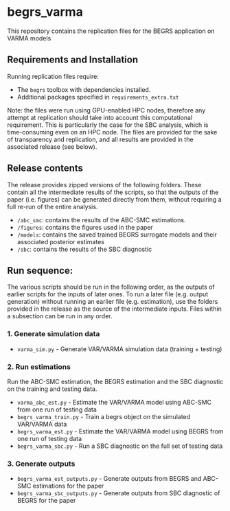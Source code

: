 # begrs_varma

This repository contains the replication files for the BEGRS application on VARMA models

## Requirements and Installation

Running replication files require:
- The `begrs` toolbox with dependencies installed.
- Additional packages specified in `requirements_extra.txt`

Note: the files were run using GPU-enabled HPC nodes, therefore any attempt at replication should take into account this computational requirement. This is particularly the case for the SBC analysis, which is time-consuming even on an HPC node. The files are provided for the sake of transparency and replication, and all results are provided in the associated release (see below).

## Release contents

The release provides zipped versions of the following folders. These contain all the intermediate results of the scripts, so that the outputs of the paper (i.e. figures) can be generated directly from them, without requiring a full re-run of the entire analysis.

- `/abc_smc`: contains the results of the ABC-SMC estimations.
- `/figures`: contains the figures used in the paper
- `/models`: contains the saved trained BEGRS surrogate models and their associated posterior estimates
- `/sbc`: contains the results of the SBC diagnostic

## Run sequence:

The various scripts should be run in the following order, as the outputs of earlier scripts for the inputs of later ones. To run a later file (e.g. output generation) without running an earlier file (e.g. estimation), use the folders provided in the release as the source of the intermediate inputs. Files within a subsection can be run in any order.

### 1. Generate simulation data

- `varma_sim.py` - Generate VAR/VARMA simulation data (training + testing)

### 2. Run estimations

 Run the ABC-SMC estimation, the BEGRS estimation and the SBC diagnostic on the training and testing data.

- `varma_abc_est.py` - Estimate the VAR/VARMA model using ABC-SMC from one run of testing data
- `begrs_varma_train.py` - Train a begrs object on the simulated VAR/VARMA data
- `begrs_varma_est.py` - Estimate the VAR/VARMA model using BEGRS from one run of testing data
- `begrs_varma_sbc.py` - Run a SBC diagnostic on the full set of testing data

### 3. Generate outputs

- `begrs_varma_est_outputs.py` - Generate outputs from BEGRS and ABC-SMC estimations for the paper
- `begrs_varma_sbc_outputs.py` - Generate outputs from SBC diagnostic of BEGRS for the paper
